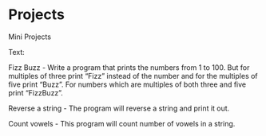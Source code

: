 # Projects
Mini Projects

Text:

Fizz Buzz -  Write a program that prints the numbers from 1 to 100. But for multiples of three print “Fizz” instead of the number and for the multiples of five print “Buzz”. For numbers which are multiples of both three and five print “FizzBuzz”.

Reverse a string - The program will reverse a string and print it out.

Count vowels - This program will count number of vowels in a string.
